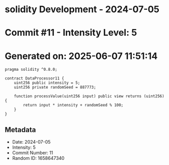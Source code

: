 ﻿# solidity Development - 2024-07-05
# Commit #11 - Intensity Level: 5
# Generated on: 2025-06-07 11:51:14
```solidity
pragma solidity ^0.8.0;

contract DataProcessor11 {
    uint256 public intensity = 5;
    uint256 private randomSeed = 887773;

    function processValue(uint256 input) public view returns (uint256) {
        return input * intensity + randomSeed % 100;
    }
}
```
## Metadata
- Date: 2024-07-05
- Intensity: 5
- Commit Number: 11
- Random ID: 1658647340
